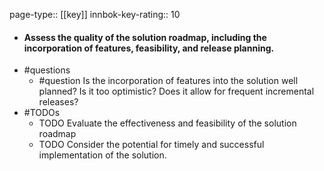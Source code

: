 page-type:: [[key]]
innbok-key-rating:: 10
- #### Assess the quality of the solution roadmap, including the incorporation of features, feasibility, and release planning.
- #questions
  - #question Is the incorporation of features into the solution well planned? Is it too optimistic? Does it allow for frequent incremental releases?
- #TODOs
  - TODO Evaluate the effectiveness and feasibility of the solution roadmap
  - TODO  Consider the potential for timely and successful implementation of the solution.



